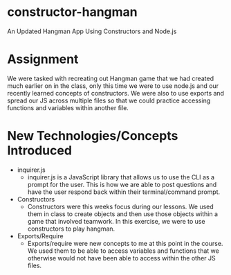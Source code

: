 # constructor-hangman

An Updated Hangman App Using Constructors and Node.js

# Assignment
We were tasked with recreating out Hangman game that we had created much earlier on in the class, only this time we were to use node.js and our recently learned concepts of constructors. We were also to use exports and spread our JS across multiple files so that we could practice accessing functions and variables within another file.

# New Technologies/Concepts Introduced
* inquirer.js
	- inquirer.js is a JavaScript library that allows us to use the CLI as a prompt for the user. This is how we are able to post questions and have the user respond back within their terminal/command prompt.
* Constructors
	- Constructors were this weeks focus during our lessons. We used them in class to create objects and then use those objects within a game that involved teamwork. In this exercise, we were to use constructors to play hangman. 
* Exports/Require
	- Exports/require were new concepts to me at this point in the course. We used them to be able to access variables and functions that we otherwise would not have been able to access within the other JS files. 

